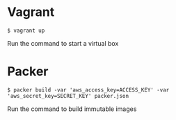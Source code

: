 # Vagrant 

```
$ vagrant up
```
Run the command to start a virtual box

# Packer

```
$ packer build -var 'aws_access_key=ACCESS_KEY' -var 'aws_secret_key=SECRET_KEY' packer.json
```
Run the command to build immutable images
